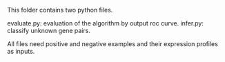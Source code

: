 This folder contains two python files.

evaluate.py: evaluation of the algorithm by output roc curve.
infer.py: classify unknown gene pairs.

All files need positive and negative examples and their expression profiles as inputs.
